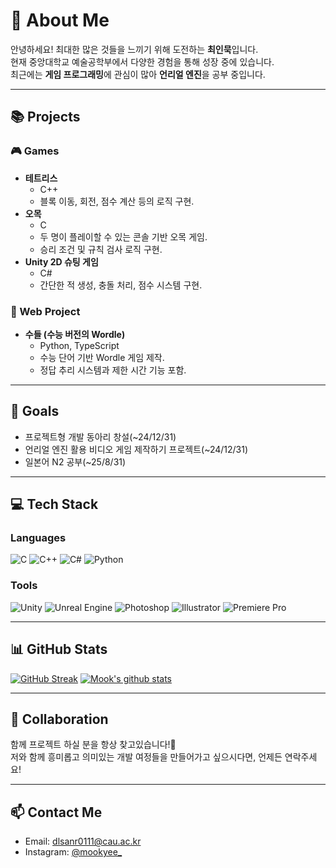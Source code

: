 # 👾 About Me
안녕하세요! 최대한 많은 것들을 느끼기 위해 도전하는 **최인묵**입니다.  
현재 중앙대학교 예술공학부에서 다양한 경험을 통해 성장 중에 있습니다.  
최근에는 **게임 프로그래밍**에 관심이 많아 **언리얼 엔진**을 공부 중입니다.  

---
## 📚 Projects  
### 🎮 Games  
- **테트리스**
  - C++
  - 블록 이동, 회전, 점수 계산 등의 로직 구현.  
- **오목**
  - C  
  - 두 명이 플레이할 수 있는 콘솔 기반 오목 게임.  
  - 승리 조건 및 규칙 검사 로직 구현.
- **Unity 2D 슈팅 게임**
  - C#  
  - 간단한 적 생성, 충돌 처리, 점수 시스템 구현.
### 📄 Web Project
- **수들 (수능 버전의 Wordle)**
  - Python, TypeScript
  - 수능 단어 기반 Wordle 게임 제작.  
  - 정답 추리 시스템과 제한 시간 기능 포함.

---
## 🎯 Goals  
- 프로젝트형 개발 동아리 창설(~24/12/31)
- 언리얼 엔진 활용 비디오 게임 제작하기 프로젝트(~24/12/31)
- 일본어 N2 공부(~25/8/31)

---
## 💻 Tech Stack  
### Languages  
![C](https://img.shields.io/badge/-C-A8B9CC?logo=c&logoColor=white)  ![C++](https://img.shields.io/badge/-C++-00599C?logo=c%2B%2B&logoColor=white)  ![C#](https://img.shields.io/badge/-C%23-239120?logo=c-sharp&logoColor=white)  ![Python](https://img.shields.io/badge/-Python-3776AB?logo=python&logoColor=white)  

### Tools  
![Unity](https://img.shields.io/badge/-Unity-000000?logo=unity&logoColor=white)  ![Unreal Engine](https://img.shields.io/badge/-Unreal%20Engine-0E1128?logo=unreal-engine&logoColor=white)  ![Photoshop](https://img.shields.io/badge/-Photoshop-31A8FF?logo=adobe-photoshop&logoColor=white)  ![Illustrator](https://img.shields.io/badge/-Illustrator-FF9A00?logo=adobe-illustrator&logoColor=white)  ![Premiere Pro](https://img.shields.io/badge/-Premiere%20Pro-9999FF?logo=adobe-premiere-pro&logoColor=white)  


---
## 📊 GitHub Stats  
[![GitHub Streak](https://streak-stats.demolab.com/?user=dlsanr0111&theme=radical)](https://git.io/streak-stats)
[![Mook's github stats](https://github-readme-stats.vercel.app/api?username=dlsanr0111&show_icons=true&theme=radical)](https://github.com/dlsanr0111)  

---
## 🤝 Collaboration
함께 프로젝트 하실 분을 항상 찾고있습니다!🧐<br>저와 함께 흥미롭고 의미있는 개발 여정들을 만들어가고 싶으시다면, 언제든 연락주세요!

---
## 📫 Contact Me  
- Email: dlsanr0111@cau.ac.kr  
- Instagram: [@mookyee_](https://www.instagram.com/mookyee_)  
